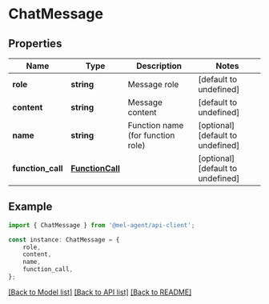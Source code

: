 # ChatMessage


## Properties

Name | Type | Description | Notes
------------ | ------------- | ------------- | -------------
**role** | **string** | Message role | [default to undefined]
**content** | **string** | Message content | [default to undefined]
**name** | **string** | Function name (for function role) | [optional] [default to undefined]
**function_call** | [**FunctionCall**](FunctionCall.md) |  | [optional] [default to undefined]

## Example

```typescript
import { ChatMessage } from '@mel-agent/api-client';

const instance: ChatMessage = {
    role,
    content,
    name,
    function_call,
};
```

[[Back to Model list]](../README.md#documentation-for-models) [[Back to API list]](../README.md#documentation-for-api-endpoints) [[Back to README]](../README.md)
